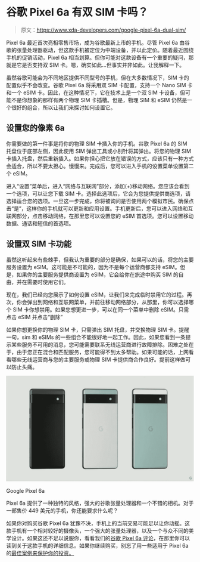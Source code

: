 # 谷歌 Pixel 6a 有双 SIM 卡吗？

> 原文：<https://www.xda-developers.com/google-pixel-6a-dual-sim/>

Pixel 6a 最近首次亮相零售市场，成为谷歌最新上市的手机。尽管 Pixel 6a 由谷歌的张量处理器驱动，但这款手机被定位为中端设备，并以此定价。随着最近围绕手机的促销活动，Pixel 6a 相当划算。但你可能对这款设备有一个重要的疑问，那就是它是否支持双 SIM 卡。嗯，确实如此...但事实并非如此。让我解释一下。

虽然谷歌可能会为不同地区提供不同型号的手机，但在大多数情况下，SIM 卡的配置似乎不会改变。谷歌 Pixel 6a 将采用双 SIM 卡配置，支持一个 Nano SIM 卡和一个 eSIM 卡。因此，在这种情况下，它在技术上是一个双 SIM 卡设备，但可能不是你想象的那样有两个物理 SIM 卡插槽。但是，物理 SIM 和 eSIM 仍然是一个很好的组合，所以让我们来探讨如何设置它。

## 设置您的像素 6a

你需要做的第一件事是将你的物理 SIM 卡插入你的手机。谷歌 Pixel 6a 的 SIM 托盘位于底部左侧，因此使用 SIM 弹出工具或小别针将其弹出。将您的物理 SIM 卡插入托盘，然后重新插入。如果你担心把它放在错误的方式，应该只有一种方式会适合，所以不要太担心。慢慢来。完成后，您可以进入手机的设置菜单设置第二个 eSIM。

进入“设置”菜单后，进入“网络与互联网”部分，添加(+)移动网络。您应该会看到一个选项，可以让您下载 SIM 卡。选择此选项后，它会为您提供提供商选项，请选择适合您的选项。一旦这一步完成，你将被询问是否使用两个模拟市民。确保点击“是”，这样你的手机就可以更新和应用设置。手机更新后，您可以进入网络和互联网部分，点击移动网络，在那里您可以设置您的 eSIM 首选项。您可以设置移动数据、通话和短信的首选项。

## 设置双 SIM 卡功能

虽然这听起来有些棘手，但我认为重要的部分是确保，如果可以的话，将您的主要服务设置为 eSIM。这可能是不可能的，因为不是每个运营商都支持 eSIM。但是，如果你的主要服务提供商设置为 eSIM，它会给你在旅途中购买 SIM 的自由，并在需要时使用它们。

现在，我们已经向您展示了如何设置 eSIM，让我们来完成临时禁用它的过程。再次，你会弹出到网络和互联网菜单，并前往移动网络部分，从那里，你可以选择哪个 SIM 卡你想禁用。如果您想更进一步，可以在同一个菜单中删除 eSIM。只需点击 eSIM 并点击“删除”

如果你想更换你的物理 SIM 卡，只需弹出 SIM 托盘，并交换物理 SIM 卡。提醒一句，sim 和 eSIMs 的一些组合不能很好地一起工作。因此，如果您看到一条提示某些服务不可用的消息，您可能需要联系无线运营商进行故障排除。困难之处在于，由于您正在混合和匹配服务，您可能得不到太多帮助。如果可能的话，上网看看哪些无线运营商与您的主要服务或物理 SIM 卡提供商合作良好。提前这样做可以防止头痛。

 <picture>![The Pixel 6a offers a unique style, powerful Google Tensor processor, and a good camera. What more could you ask for from a phone that costs $449\. ](img/ca7583c683eeedf524a36ce8b62267e2.png)</picture> 

Google Pixel 6a

Pixel 6a 提供了一种独特的风格，强大的谷歌张量处理器和一个不错的相机。对于一部售价 449 美元的手机，你还能要求什么呢？

如果你对购买谷歌 Pixel 6a 犹豫不决，手机上的当前交易可能足以让你动摇。这款手机有一个相对较好的摄像头，一个强大的张量处理器，以及一个与众不同的美学设计。如果这还不足以说服你，看看我们的[谷歌 Pixel 6a 评论](https://www.xda-developers.com/google-pixel-6a-review/)，在那里你可以读到关于这款手机的详细信息。如果你继续购买，别忘了用一些适用于 Pixel 6a 的[最佳案例来保护你的投资。](https://www.xda-developers.com/best-google-pixel-6a-cases/)